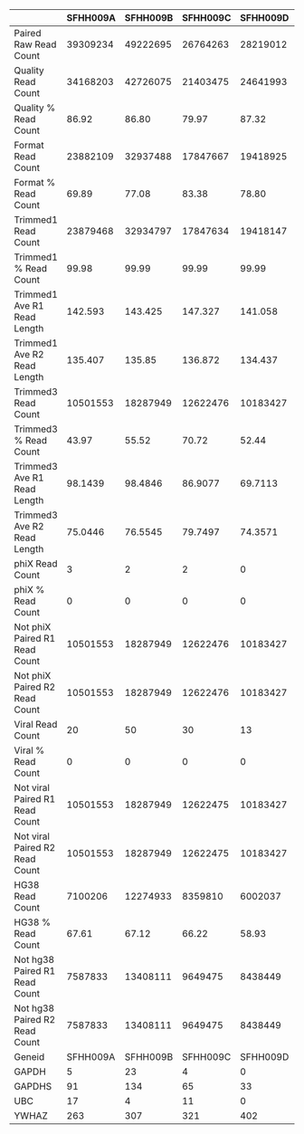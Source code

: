 |    | SFHH009A | SFHH009B | SFHH009C | SFHH009D | SFHH009E | SFHH009F | SFHH009G | SFHH009H | SFHH009I | SFHH009J | SFHH009L | SFHH009M | SFHH009N |
| --- | --- | --- | --- | --- | --- | --- | --- | --- | --- | --- | --- | --- | --- |
| Paired Raw Read Count | 39309234 | 49222695 | 26764263 | 28219012 | 8472209 | 33060628 | 25812925 | 39190229 | 28296331 | 30184411 | 26276907 | 41581444 | 32697631 |
| Quality Read Count | 34168203 | 42726075 | 21403475 | 24641993 | 6644653 | 27452729 | 22194905 | 32363855 | 24499795 | 27298821 | 22604410 | 34693199 | 27098533 |
| Quality % Read Count | 86.92 | 86.80 | 79.97 | 87.32 | 78.42 | 83.03 | 85.98 | 82.58 | 86.58 | 90.44 | 86.02 | 83.43 | 82.87 |
| Format Read Count | 23882109 | 32937488 | 17847667 | 19418925 | 5166933 | 23011291 | 18257471 | 26936202 | 18654709 | 12333336 | 17559494 | 27073635 | 22372934 |
| Format % Read Count | 69.89 | 77.08 | 83.38 | 78.80 | 77.76 | 83.82 | 82.25 | 83.22 | 76.14 | 45.17 | 77.68 | 78.03 | 82.56 |
| Trimmed1 Read Count | 23879468 | 32934797 | 17847634 | 19418147 | 5166903 | 23011120 | 18257382 | 26935592 | 18654623 | 12333084 | 17559186 | 27073520 | 22372838 |
| Trimmed1 % Read Count | 99.98 | 99.99 | 99.99 | 99.99 | 99.99 | 99.99 | 99.99 | 99.99 | 99.99 | 99.99 | 99.99 | 99.99 | 99.99 |
| Trimmed1 Ave R1 Read Length | 142.593 | 143.425 | 147.327 | 141.058 | 149.785 | 145.718 | 145.294 | 145.432 | 144.231 | 143.413 | 144.984 | 144.299 | 145.797 |
| Trimmed1 Ave R2 Read Length | 135.407 | 135.85 | 136.872 | 134.437 | 140.019 | 137.672 | 137.297 | 137.301 | 136.623 | 135.817 | 137.132 | 136.84 | 137.634 |
| Trimmed3 Read Count | 10501553 | 18287949 | 12622476 | 10183427 | 2234323 | 10333279 | 10170998 | 10706475 | 11775795 | 6230275 | 8423925 | 19746594 | 15594271 |
| Trimmed3 % Read Count | 43.97 | 55.52 | 70.72 | 52.44 | 43.24 | 44.90 | 55.70 | 39.74 | 63.12 | 50.51 | 47.97 | 72.93 | 69.70 |
| Trimmed3 Ave R1 Read Length | 98.1439 | 98.4846 | 86.9077 | 69.7113 | 106.527 | 85.0595 | 85.7556 | 77.1996 | 84.8886 | 76.0032 | 94.5864 | 88.4895 | 95.7188 |
| Trimmed3 Ave R2 Read Length | 75.0446 | 76.5545 | 79.7497 | 74.3571 | 79.079 | 76.4682 | 77.1775 | 79.223 | 76.3128 | 73.9886 | 74.0044 | 80.3497 | 80.0256 |
| phiX Read Count | 3 | 2 | 2 | 0 | 1 | 1 | 1 | 1 | 1 | 0 | 0 | 0 | 4 |
| phiX % Read Count | 0 | 0 | 0 | 0 | 0 | 0 | 0 | 0 | 0 | 0 | 0 | 0 | 0 |
| Not phiX Paired R1 Read Count | 10501553 | 18287949 | 12622476 | 10183427 | 2234323 | 10333279 | 10170998 | 10706475 | 11775795 | 6230275 | 8423925 | 19746594 | 15594270 |
| Not phiX Paired R2 Read Count | 10501553 | 18287949 | 12622476 | 10183427 | 2234323 | 10333279 | 10170998 | 10706475 | 11775795 | 6230275 | 8423925 | 19746594 | 15594270 |
| Viral Read Count | 20 | 50 | 30 | 13 | 8 | 14 | 20 | 57 | 26 | 17 | 16 | 32 | 38 |
| Viral % Read Count | 0 | 0 | 0 | 0 | 0 | 0 | 0 | 0 | 0 | 0 | 0 | 0 | 0 |
| Not viral Paired R1 Read Count | 10501553 | 18287949 | 12622475 | 10183427 | 2234323 | 10333279 | 10170998 | 10706474 | 11775795 | 6230275 | 8423925 | 19746594 | 15594270 |
| Not viral Paired R2 Read Count | 10501553 | 18287949 | 12622475 | 10183427 | 2234323 | 10333279 | 10170998 | 10706474 | 11775795 | 6230275 | 8423925 | 19746594 | 15594270 |
| HG38 Read Count | 7100206 | 12274933 | 8359810 | 6002037 | 1477168 | 6505829 | 6616885 | 6495833 | 7796499 | 3807640 | 5433665 | 13065672 | 10668645 |
| HG38 % Read Count | 67.61 | 67.12 | 66.22 | 58.93 | 66.11 | 62.95 | 65.05 | 60.67 | 66.20 | 61.11 | 64.50 | 66.16 | 68.41 |
| Not hg38 Paired R1 Read Count | 7587833 | 13408111 | 9649475 | 8438449 | 1693738 | 7812549 | 7601335 | 8453521 | 9260899 | 5034779 | 6494116 | 14946320 | 11488515 |
| Not hg38 Paired R2 Read Count | 7587833 | 13408111 | 9649475 | 8438449 | 1693738 | 7812549 | 7601335 | 8453521 | 9260899 | 5034779 | 6494116 | 14946320 | 11488515 |
| Geneid | SFHH009A | SFHH009B | SFHH009C | SFHH009D | SFHH009E | SFHH009F | SFHH009G | SFHH009H | SFHH009I | SFHH009J | SFHH009L | SFHH009M | SFHH009N |
| GAPDH | 5 | 23 | 4 | 0 | 8 | 21 | 5 | 20 | 10 | 0 | 39 | 0 | 17 |
| GAPDHS | 91 | 134 | 65 | 33 | 8 | 44 | 56 | 53 | 54 | 14 | 49 | 83 | 92 |
| UBC | 17 | 4 | 11 | 0 | 0 | 16 | 7 | 58 | 3 | 0 | 8 | 19 | 9 |
| YWHAZ | 263 | 307 | 321 | 402 | 33 | 252 | 252 | 283 | 305 | 74 | 143 | 572 | 409 |
